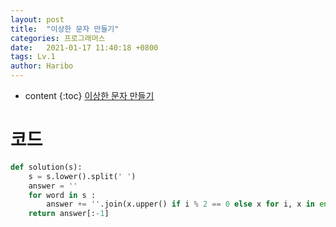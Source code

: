 ```yaml
---
layout: post
title:  "이상한 문자 만들기"
categories: 프로그래머스
date:   2021-01-17 11:40:18 +0800
tags: Lv.1
author: Haribo
---
```


* content
{:toc}
[이상한 문자 만들기](https://school.programmers.co.kr/learn/courses/30/lessons/12930)

# 코드

```python
def solution(s):
    s = s.lower().split(' ')
    answer = ''
    for word in s :
        answer += ''.join(x.upper() if i % 2 == 0 else x for i, x in enumerate(word)) + ' '
    return answer[:-1]
```

